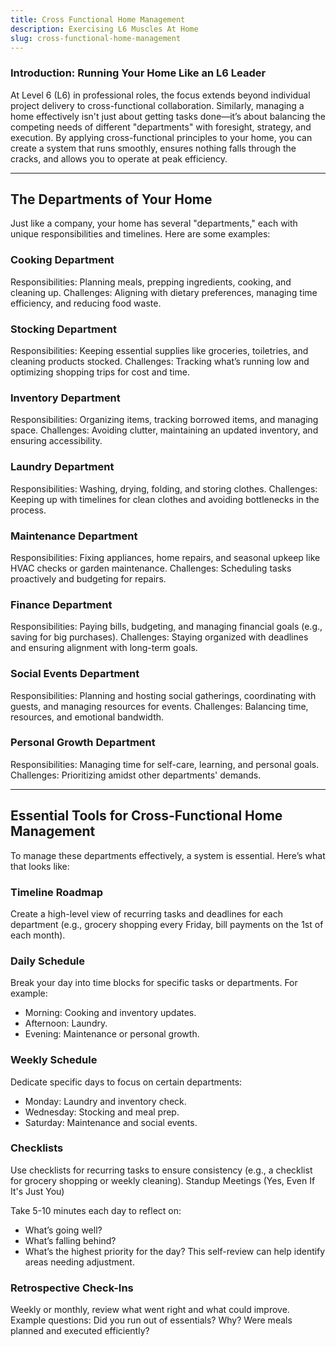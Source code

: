 ```yaml
---
title: Cross Functional Home Management
description: Exercising L6 Muscles At Home
slug: cross-functional-home-management
---
```


### Introduction: Running Your Home Like an L6 Leader

At Level 6 (L6) in professional roles, the focus extends beyond individual project delivery to cross-functional collaboration. Similarly, managing a home effectively isn't just about getting tasks done—it’s about balancing the competing needs of different "departments" with foresight, strategy, and execution. By applying cross-functional principles to your home, you can create a system that runs smoothly, ensures nothing falls through the cracks, and allows you to operate at peak efficiency.

---

## The Departments of Your Home

Just like a company, your home has several "departments," each with unique responsibilities and timelines. Here are some examples:

### Cooking Department

Responsibilities: Planning meals, prepping ingredients, cooking, and cleaning up.
Challenges: Aligning with dietary preferences, managing time efficiency, and reducing food waste.

### Stocking Department

Responsibilities: Keeping essential supplies like groceries, toiletries, and cleaning products stocked.
Challenges: Tracking what’s running low and optimizing shopping trips for cost and time.

### Inventory Department

Responsibilities: Organizing items, tracking borrowed items, and managing space.
Challenges: Avoiding clutter, maintaining an updated inventory, and ensuring accessibility.

### Laundry Department

Responsibilities: Washing, drying, folding, and storing clothes.
Challenges: Keeping up with timelines for clean clothes and avoiding bottlenecks in the process.

### Maintenance Department

Responsibilities: Fixing appliances, home repairs, and seasonal upkeep like HVAC checks or garden maintenance.
Challenges: Scheduling tasks proactively and budgeting for repairs.

### Finance Department

Responsibilities: Paying bills, budgeting, and managing financial goals (e.g., saving for big purchases).
Challenges: Staying organized with deadlines and ensuring alignment with long-term goals.

### Social Events Department

Responsibilities: Planning and hosting social gatherings, coordinating with guests, and managing resources for events.
Challenges: Balancing time, resources, and emotional bandwidth.

### Personal Growth Department

Responsibilities: Managing time for self-care, learning, and personal goals.
Challenges: Prioritizing amidst other departments' demands.

---

## Essential Tools for Cross-Functional Home Management

To manage these departments effectively, a system is essential. Here’s what that looks like:

### Timeline Roadmap

Create a high-level view of recurring tasks and deadlines for each department (e.g., grocery shopping every Friday, bill payments on the 1st of each month).

### Daily Schedule

Break your day into time blocks for specific tasks or departments. For example:

- Morning: Cooking and inventory updates.
- Afternoon: Laundry.
- Evening: Maintenance or personal growth.

### Weekly Schedule

Dedicate specific days to focus on certain departments:

- Monday: Laundry and inventory check.
- Wednesday: Stocking and meal prep.
- Saturday: Maintenance and social events.

### Checklists

Use checklists for recurring tasks to ensure consistency (e.g., a checklist for grocery shopping or weekly cleaning).
Standup Meetings (Yes, Even If It's Just You)

Take 5-10 minutes each day to reflect on:

- What’s going well?
- What’s falling behind?
- What’s the highest priority for the day?
  This self-review can help identify areas needing adjustment.

### Retrospective Check-Ins

Weekly or monthly, review what went right and what could improve.
Example questions:
Did you run out of essentials? Why?
Were meals planned and executed efficiently?

